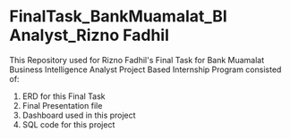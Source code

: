 # FinalTask_BankMuamalat_BI Analyst_Rizno Fadhil
This Repository used for Rizno Fadhil's Final Task for Bank Muamalat Business Intelligence Analyst Project Based Internship Program consisted of:
1. ERD for this Final Task
2. Final Presentation file
3. Dashboard used in this project
4. SQL code for this project
